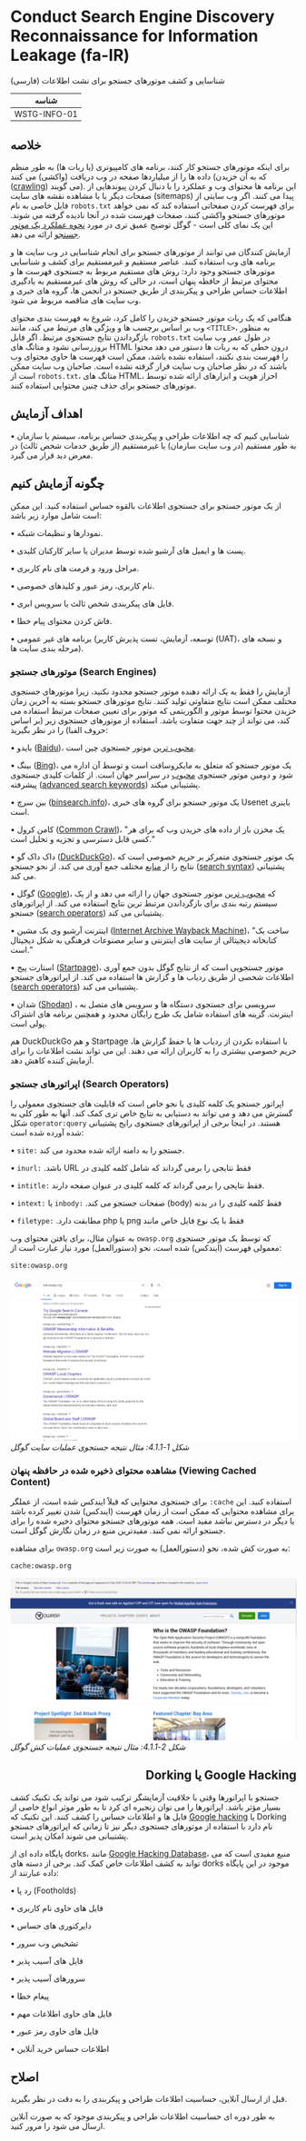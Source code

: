 # Conduct Search Engine Discovery Reconnaissance for Information Leakage (fa-IR)

شناسایی و کشف موتورهای جستجو برای نشت اطلاعات (فارسی)

|شناسه          |
|------------|
|WSTG-INFO-01|

## خلاصه

برای اینکه موتورهای جستجو کار کنند، برنامه های کامپیوتری (یا ربات ها) به طور منظم داده ها را از میلیاردها صفحه در وب دریافت (واکشی) می کنند (که به آن خزیدن ([crawling](https://en.wikipedia.org/wiki/Web_crawler)) می گویند). این برنامه ها محتوای وب و عملکرد را با دنبال کردن پیوندهایی از صفحات دیگر یا با مشاهده نقشه های سایت (sitemaps) پیدا می کنند. اگر وب سایتی از فایل خاصی به نام `robots.txt` برای فهرست کردن صفحاتی استفاده کند که نمی خواهد موتورهای جستجو واکشی کنند، صفحات فهرست شده در آنجا نادیده گرفته می شوند. این یک نمای کلی است - گوگل توضیح عمیق تری در مورد [نحوه عملکرد یک موتور جستجو](https://support.google.com/webmasters/answer/70897?hl=en) ارائه می دهد.

آزمایش کنندگان می توانند از موتورهای جستجو برای انجام شناسایی در وب سایت ها و برنامه های وب استفاده کنند. عناصر مستقیم و غیرمستقیم برای کشف و شناسایی موتورهای جستجو وجود دارد: روش های مستقیم مربوط به جستجوی فهرست ها و محتوای مرتبط از حافظه پنهان است، در حالی که روش های غیرمستقیم به یادگیری اطلاعات حساس طراحی و پیکربندی از طریق جستجو در انجمن ها، گروه های خبری و وب سایت های مناقصه مربوط می شود.

هنگامی که یک ربات موتور جستجو خزیدن را کامل کرد، شروع به فهرست بندی محتوای وب بر اساس برچسب ها و ویژگی های مرتبط می کند، مانند `<TITLE>`، به منظور بازگرداندن نتایج جستجوی مرتبط. اگر فایل `robots.txt` در طول عمر وب سایت بروزرسانی نشود و متاتگ های HTML درون خطی که به ربات ها دستور می دهد محتوا را فهرست بندی نکنند، استفاده نشده باشد، ممکن است فهرست ها حاوی محتوای وب باشند که در نظر صاحبان وب سایت قرار گرفته نشده است. صاحبان وب سایت ممکن است از `robots.txt`، متاتگ های HTML، احراز هویت و ابزارهای ارائه شده توسط موتورهای جستجو برای حذف چنین محتوایی استفاده کنند.

## اهداف آزمایش

•	شناسایی کنیم که چه اطلاعات طراحی و پیکربندی حساس برنامه، سیستم یا سازمان به طور مستقیم (در وب سایت سازمان) یا غیرمستقیم (از طریق خدمات شخص ثالث) در معرض دید قرار می گیرد.

## چگونه آزمایش کنیم

از یک موتور جستجو برای جستجوی اطلاعات بالقوه حساس استفاده کنید. این ممکن است شامل موارد زیر باشد:

•	نمودارها و تنظیمات شبکه.

•	پست ها و ایمیل های آرشیو شده توسط مدیران یا سایر کارکنان کلیدی.

•	مراحل ورود و فرمت های نام کاربری.

•	نام کاربری، رمز عبور و کلیدهای خصوصی.

•	فایل های پیکربندی شخص ثالث یا سرویس ابری.

•	فاش کردن محتوای پیام خطا.

•	برنامه های غیر عمومی (توسعه، آزمایش، تست پذیرش کاربر (UAT)، و نسخه های مرحله بندی سایت ها).

### موتورهای جستجو (Search Engines)

آزمایش را فقط به یک ارائه دهنده موتور جستجو محدود نکنید، زیرا موتورهای جستجوی مختلف ممکن است نتایج متفاوتی تولید کنند. نتایج موتورهای جستجو بسته به آخرین زمان خزیدن محتوا توسط موتور و الگوریتمی که موتور برای تعیین صفحات مرتبط استفاده می کند، می تواند از چند جهت متفاوت باشد. استفاده از موتورهای جستجوی زیر (بر اساس حروف الفبا) را در نظر بگیرید:

•	بایدو ([Baidu](https://www.baidu.com/))، [محبوب ترین](https://en.wikipedia.org/wiki/Web_search_engine#Market_share) موتور جستجوی چین است.

•	بینگ ([Bing](https://www.bing.com/))، یک موتور جستجو که متعلق به مایکروسافت است و توسط آن اداره می شود و دومین موتور جستجوی [محبوب](https://en.wikipedia.org/wiki/Web_search_engine#Market_share) در سراسر جهان است. از کلمات کلیدی جستجوی پیشرفته ([advanced search keywords](http://help.bing.microsoft.com/#apex/18/en-US/10001/-1)) پشتیبانی میکند.

•	بین سرچ ([binsearch.info](https://binsearch.info/))، یک موتور جستجو برای گروه های خبری Usenet باینری است.

•	کامن کرول ([Common Crawl](https://commoncrawl.org/))، "یک مخزن باز از داده های خزیدن وب که برای هر کسی قابل دسترسی و تجزیه و تحلیل است."

•	داک داک گو ([DuckDuckGo](https://duckduckgo.com/))، یک موتور جستجوی متمرکز بر حریم خصوصی است که نتایج را از [منابع](https://help.duckduckgo.com/results/sources/) مختلف جمع آوری می کند. از نحو جستجو ([search syntax](https://help.duckduckgo.com/duckduckgo-help-pages/results/syntax/)) پشتیبانی می کند.

•	گوگل ([Google](https://www.google.com/))، که [محبوب ترین](https://en.wikipedia.org/wiki/Web_search_engine#Market_share) موتور جستجوی جهان را ارائه می دهد و از یک سیستم رتبه بندی برای بازگرداندن مرتبط ترین نتایج استفاده می کند. از اپراتورهای جستجو ([search operators](https://support.google.com/websearch/answer/2466433)) پشتیبانی می کند.

•	اینترنت آرشیو وی بک مشین ([Internet Archive Wayback Machine](https://archive.org/web/))، "ساخت یک کتابخانه دیجیتالی از سایت های اینترنتی و سایر مصنوعات فرهنگی به شکل دیجیتال است."

•	استارت پیج ([Startpage](https://www.startpage.com/))، موتور جستجویی است که از نتایج گوگل بدون جمع آوری اطلاعات شخصی از طریق ردیاب ها و گزارش ها استفاده می کند. از اپراتورهای جستجو ([search operators](https://support.startpage.com/index.php?/Knowledgebase/Article/View/989/0/advanced-search-which-search-operators-are-supported-by-startpagecom)) پشتیبانی می کند.

•	شدان ([Shodan](https://www.shodan.io/)) ، سرویسی برای جستجوی دستگاه ها و سرویس های متصل به اینترنت. گزینه های استفاده شامل یک طرح رایگان محدود و همچنین برنامه های اشتراک پولی است.

هم DuckDuckGo و هم Startpage با استفاده نکردن از ردیاب ها یا حفظ گزارش ها، حریم خصوصی بیشتری را به کاربران ارائه می دهند. این می تواند نشت اطلاعات را برای آزمایش کننده کاهش دهد.

### اپراتورهای جستجو (Search Operators)

اپراتور جستجو یک کلمه کلیدی یا نحو خاص است که قابلیت های جستجوی معمولی را گسترش می دهد و می تواند به دستیابی به نتایج خاص تری کمک کند. آنها به طور کلی به شکل `operator:query` هستند. در اینجا برخی از اپراتورهای جستجوی رایج پشتیبانی شده آورده شده است:

•	`site:` جستجو را به دامنه ارائه شده محدود می کند.

•	`inurl:` فقط نتایجی را برمی گرداند که شامل کلمه کلیدی در &#x202b;URL باشد.

•	`intitle:` فقط نتایجی را برمی گرداند که کلمه کلیدی در عنوان صفحه دارند.

•	`intext:` یا `inbody:` فقط کلمه کلیدی را در بدنه &#x202b;(body) صفحات جستجو می کند.

•	`filetype:` فقط با یک نوع فایل خاص مانند &#x202b;png یا &#x202b;php مطابقت دارد.

به عنوان مثال، برای یافتن محتوای وب `owasp.org` که توسط یک موتور جستجوی معمولی فهرست (ایندکس) شده است، نحو (دستورالعمل) مورد نیاز عبارت است از:

```text
site:owasp.org
```

![Google Site Operation Search Result Example](images/Google_site_Operator_Search_Results_Example_20200406.png)\
*شکل 1-4.1.1: مثال نتیجه جستجوی عملیات سایت گوگل*

### مشاهده محتوای ذخیره شده در حافظه پنهان (Viewing Cached Content)

برای جستجوی محتوایی که قبلاً ایندکس شده است، از عملگر `:cache` استفاده کنید. این برای مشاهده محتوایی که ممکن است از زمان فهرست (ایندکس) شدن تغییر کرده باشد یا دیگر در دسترس نباشد مفید است. همه موتورهای جستجو محتوای ذخیره شده را برای جستجو ارائه نمی کنند. مفیدترین منبع در زمان نگارش گوگل است.

برای مشاهده `owasp.org` به صورت کش شده، نحو (دستورالعمل) به صورت زیر است:

```text
cache:owasp.org
```

![Google Cache Operation Search Result Example](images/Google_cache_Operator_Search_Results_Example_20200406.png)\
*شکل 2-4.1.1: مثال نتیجه جستجوی عملیات کش گوگل*

## <div dir="rtl" align="right">Google Hacking یا Dorking</div>

جستجو با اپراتورها وقتی با خلاقیت آزمایشگر ترکیب شود می تواند یک تکنیک کشف بسیار مؤثر باشد. اپراتورها را می توان زنجیره ای کرد تا به طور موثر انواع خاصی از فایل ها و اطلاعات حساس را کشف کنند. این تکنیک که [Google hacking](https://en.wikipedia.org/wiki/Google_hacking) یا Dorking نام دارد با استفاده از موتورهای جستجوی دیگر نیز تا زمانی که اپراتورهای جستجو پشتیبانی می شوند امکان پذیر است.

پایگاه داده ای از dorks، مانند [Google Hacking Database](https://www.exploit-db.com/google-hacking-database)، منبع مفیدی است که می تواند به کشف اطلاعات خاص کمک کند. برخی از دسته های dorks موجود در این پایگاه داده عبارتند از:

•	رد پا (Footholds)

•	فایل های حاوی نام کاربری

•	دایرکتوری های حساس

•	تشخیص وب سرور

•	فایل های آسیب پذیر

•	سرورهای آسیب پذیر

•	پیغام خطا

•	فایل های حاوی اطلاعات مهم

•	فایل های حاوی رمز عبور

•	اطلاعات حساس خرید آنلاین

## اصلاح

قبل از ارسال آنلاین، حساسیت اطلاعات طراحی و پیکربندی را به دقت در نظر بگیرید.

به طور دوره ای حساسیت اطلاعات طراحی و پیکربندی موجود که به صورت آنلاین ارسال می شود را مرور کنید.
